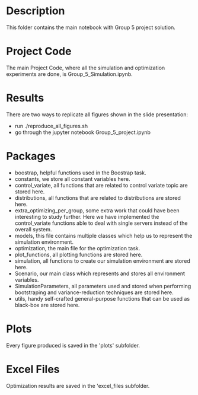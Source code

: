 # Description

This folder contains the main notebook with Group 5 project solution.

# Project Code

The main Project Code, where all the simulation and optimization experiments are done, is Group_5_Simulation.ipynb.

# Results

There are two ways to replicate all figures shown in the slide presentation:

- run ./reproduce_all_figures.sh
- go through the jupyter notebook Group_5_project.ipynb

# Packages

- boostrap, helpful functions used in the Boostrap task.
- constants, we store all constant variables here.
- control_variate, all functions that are related to control variate topic are stored here.
- distributions, all functions that are related to distributions are stored here.
- extra_optimizing_per_group, some extra work that could have been interesting to study further. Here we have implemented the control_variate functions able to deal with single servers instead of the overall system.
- models, this file contains multiple classes which help us to represent the simulation environment.
- optimization, the main file for the optimization task.
- plot_functions, all plotting functions are stored here.
- simulation, all functions to create our simulation environment are stored here.
- Scenario, our main class which represents and stores all environment variables.
- SimulationParameters, all parameters used and stored when performing bootstraping and variance-reduction techniques are stored here.
- utils, handy self-crafted general-purpose functions that can be used as black-box are stored here.

# Plots

Every figure produced is saved in the 'plots' subfolder.


# Excel Files

Optimization results are saved in the 'excel_files subfolder.